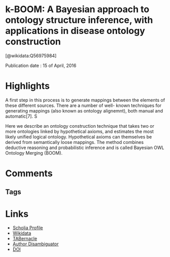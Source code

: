 
k-BOOM: A Bayesian approach to ontology structure inference, with applications in disease ontology construction
===============================================================================================================
  
  [@wikidata:Q56975984]  
  
Publication date : 15 of April, 2016  

# Highlights

A first step in this process is to generate mappings between the
elements of these different sources. There are a number of well-
known techniques for generating mappings (also known as ontology
alignemnt), both manual and automatic[7]. S

Here we describe an ontology construction technique that takes
two or more ontologies linked by hypothetical axioms, and
estimates the most likely unified logical ontology. Hypothetical
axioms can themselves be derived from semantically loose
mappings. The method combines deductive reasoning and
probabilistic inference and is called Bayesian OWL Ontology
Merging (BOOM).

# Comments

## Tags

# Links
  
 * [Scholia Profile](https://scholia.toolforge.org/work/Q56975984)  
 * [Wikidata](https://www.wikidata.org/wiki/Q56975984)  
 * [TABernacle](https://tabernacle.toolforge.org/?#/tab/manual/Q56975984/P921%3BP4510)  
 * [Author Disambiguator](https://author-disambiguator.toolforge.org/work_item_oauth.php?id=Q56975984&batch_id=&match=1&author_list_id=&doit=Get+author+links+for+work)  
 * [DOI](https://doi.org/10.1101/048843)  
